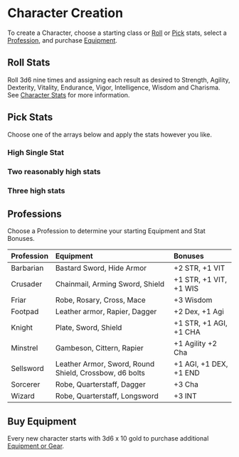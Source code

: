 # Character Creation
To create a Character, choose a starting class or [Roll](#roll-stats) or [Pick](#pick-stats) stats, select a [Profession](#professions), and purchase [Equipment](#buy-equipment).

## Roll Stats
Roll 3d6 nine times and assigning each result as desired to Strength, Agility, Dexterity, Vitality, Endurance, Vigor, Intelligence, Wisdom and Charisma. See [Character Stats](/rules/stats) for more information.

## Pick Stats
Choose one of the arrays below and apply the stats however you like.

### High Single Stat

### Two reasonably high stats

### Three high stats

## Professions
Choose a Profession to determine your starting Equipment and Stat Bonuses.

| Profession | Equipment | Bonuses |
|:---------- |:--------- |:------- |
| Barbarian | Bastard Sword, Hide Armor | +2 STR, +1 VIT |
| Crusader | Chainmail, Arming Sword, Shield | +1 STR, +1 VIT, +1 WIS |
| Friar | Robe, Rosary, Cross, Mace | +3 Wisdom |
| Footpad | Leather armor, Rapier, Dagger | +2 Dex, +1 Agi |
| Knight | Plate, Sword, Shield | +1 STR, +1 AGI, +1 CHA |
| Minstrel | Gambeson, Cittern, Rapier | +1 Agility +2 Cha |
| Sellsword | Leather Armor, Sword, Round Shield, Crossbow, d6 bolts | +1 AGI, +1 DEX, +1 END |
| Sorcerer | Robe, Quarterstaff, Dagger | +3 Cha |
| Wizard | Robe, Quarterstaff, Longsword | +3 INT |

## Buy Equipment
Every new character starts with 3d6 x 10 gold to purchase additional [Equipment or Gear](/rules/equipment).